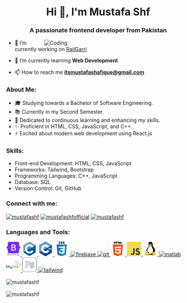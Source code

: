 <h1 align="center">Hi 👋, I'm Mustafa Shf</h1>
<h3 align="center">A passionate frontend developer from Pakistan</h3>
<img  align="right" alt="Coding" width="400"  src="https://camo.githubusercontent.com/337869fc265db715bc53051fde314a89ceca0b18719f672ce90b57ff305ba460/68747470733a2f2f6d65646961312e67697068792e636f6d2f6d656469612f31334867774773584630616947592f67697068792e676966" alt="mustafashf" /> </p>

- 🔭 I’m currently working on [RailGarri](https://github.com/MustafaShf/RailGarri.git)

- 🌱 I’m currently learning **Web Development**

- 📫 How to reach me **itsmustafashafique@gmail.com**

<h3 align="left">About Me:</h3>
<ul>
    <li>🎓 Studying towards a Bachelor of Software Engineering.</li>
    <li>📚 Currently in my Second Semester.</li>
    <li>🌟 Dedicated to continuous learning and enhancing my skills.</li>
    <li>✨ Proficient in HTML, CSS, JavaScript, and C++.</li>
    <li>⚡ Excited about modern web development using React.js</li>
</ul>

<h3 align="left">Skills:</h3>
<ul>
    <li>Front-end Development: HTML, CSS, JavaScript</li>
    <li>Frameworks: Tailwind, Bootstrap</li>
    <li>Programming Languages: C++, JavaScript</li>
    <li>Database: SQL</li>
    <li>Version Control: Git, GitHub</li>
</ul>

<h3 align="left">Connect with me:</h3>
<p align="left">
<a href="https://linkedin.com/in/mustafashf" target="blank"><img align="center" src="https://raw.githubusercontent.com/rahuldkjain/github-profile-readme-generator/master/src/images/icons/Social/linked-in-alt.svg" alt="mustafashf" height="30" width="40" /></a>
<a href="https://fb.com/mustafashfofficial" target="blank"><img align="center" src="https://raw.githubusercontent.com/rahuldkjain/github-profile-readme-generator/master/src/images/icons/Social/facebook.svg" alt="mustafashfofficial" height="30" width="40" /></a>
<a href="https://www.leetcode.com/mustafashf" target="blank"><img align="center" src="https://raw.githubusercontent.com/rahuldkjain/github-profile-readme-generator/master/src/images/icons/Social/leetcode.svg" alt="mustafashf" height="30" width="40" /></a>
</p>

<h3 align="left">Languages and Tools:</h3>
<p align="left"> <a href="https://getbootstrap.com" target="_blank" rel="noreferrer"> <img src="https://raw.githubusercontent.com/devicons/devicon/master/icons/bootstrap/bootstrap-plain-wordmark.svg" alt="bootstrap" width="40" height="40"/> </a> <a href="https://www.cprogramming.com/" target="_blank" rel="noreferrer"> <img src="https://raw.githubusercontent.com/devicons/devicon/master/icons/c/c-original.svg" alt="c" width="40" height="40"/> </a> <a href="https://www.w3schools.com/cpp/" target="_blank" rel="noreferrer"> <img src="https://raw.githubusercontent.com/devicons/devicon/master/icons/cplusplus/cplusplus-original.svg" alt="cplusplus" width="40" height="40"/> </a> <a href="https://www.w3schools.com/css/" target="_blank" rel="noreferrer"> <img src="https://raw.githubusercontent.com/devicons/devicon/master/icons/css3/css3-original-wordmark.svg" alt="css3" width="40" height="40"/> </a> <a href="https://firebase.google.com/" target="_blank" rel="noreferrer"> <img src="https://www.vectorlogo.zone/logos/firebase/firebase-icon.svg" alt="firebase" width="40" height="40"/> </a> <a href="https://git-scm.com/" target="_blank" rel="noreferrer"> <img src="https://www.vectorlogo.zone/logos/git-scm/git-scm-icon.svg" alt="git" width="40" height="40"/> </a> <a href="https://www.w3.org/html/" target="_blank" rel="noreferrer"> <img src="https://raw.githubusercontent.com/devicons/devicon/master/icons/html5/html5-original-wordmark.svg" alt="html5" width="40" height="40"/> </a> <a href="https://developer.mozilla.org/en-US/docs/Web/JavaScript" target="_blank" rel="noreferrer"> <img src="https://raw.githubusercontent.com/devicons/devicon/master/icons/javascript/javascript-original.svg" alt="javascript" width="40" height="40"/> </a> <a href="https://www.linux.org/" target="_blank" rel="noreferrer"> <img src="https://raw.githubusercontent.com/devicons/devicon/master/icons/linux/linux-original.svg" alt="linux" width="40" height="40"/> </a> <a href="https://www.mathworks.com/" target="_blank" rel="noreferrer"> <img src="https://upload.wikimedia.org/wikipedia/commons/2/21/Matlab_Logo.png" alt="matlab" width="40" height="40"/> </a> <a href="https://www.mysql.com/" target="_blank" rel="noreferrer"> <img src="https://raw.githubusercontent.com/devicons/devicon/master/icons/mysql/mysql-original-wordmark.svg" alt="mysql" width="40" height="40"/> </a> <a href="https://www.photoshop.com/en" target="_blank" rel="noreferrer"> <img src="https://raw.githubusercontent.com/devicons/devicon/master/icons/photoshop/photoshop-line.svg" alt="photoshop" width="40" height="40"/> </a> <a href="https://tailwindcss.com/" target="_blank" rel="noreferrer"> <img src="https://www.vectorlogo.zone/logos/tailwindcss/tailwindcss-icon.svg" alt="tailwind" width="40" height="40"/> </a> </p>

<p><img align="center" src="https://github-readme-stats.vercel.app/api/top-langs?username=mustafashf&show_icons=true&locale=en&layout=compact" alt="mustafashf" /></p>

<p><img align="center" src="https://github-readme-streak-stats.herokuapp.com/?user=mustafashf&" alt="mustafashf" /></p>

